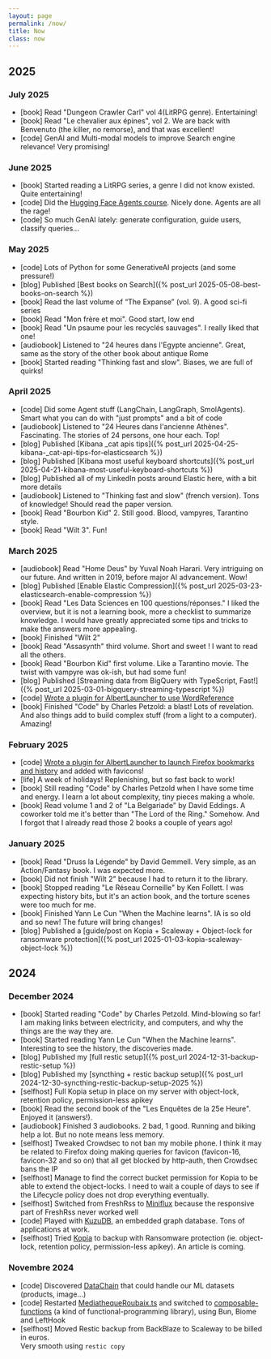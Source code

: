 ```yaml
---
layout: page
permalink: /now/
title: Now
class: now
---
```


## 2025

### July 2025

- <span class="tag">[book]</span> Read "Dungeon Crawler Carl" vol 4(LitRPG genre). Entertaining!
- <span class="tag">[book]</span> Read "Le chevalier aux épines", vol 2. We are back with Benvenuto (the killer, no remorse), and that was excellent!
- <span class="tag">[code]</span> GenAI and Multi-modal models to improve Search engine relevance! Very promising!

### June 2025

- <span class="tag">[book]</span> Started reading a LitRPG series, a genre I did not know existed. Quite entertaining!
- <span class="tag">[code]</span> Did the [Hugging Face Agents course](https://huggingface.co/agents-course). Nicely done. Agents are all the rage!
- <span class="tag">[code]</span> So much GenAI lately: generate configuration, guide users, classify queries...

### May 2025

- <span class="tag">[code]</span> Lots of Python for some GenerativeAI projects (and some pressure!)
- <span class="tag">[blog]</span> Published [Best books on Search]({% post_url 2025-05-08-best-books-on-search %})
- <span class="tag">[book]</span> Read the last volume of “The Expanse” (vol. 9). A good sci-fi series
- <span class="tag">[book]</span> Read "Mon frère et moi". Good start, low end
- <span class="tag">[book]</span> Read "Un psaume pour les recyclés sauvages". I really liked that one! 
- <span class="tag">[audiobook]</span> Listened to "24 heures dans l'Egypte ancienne". Great, same as the story of the other book about antique Rome
- <span class="tag">[book]</span> Started reading "Thinking fast and slow". Biases, we are full of quirks!

### April 2025

- <span class="tag">[code]</span> Did some Agent stuff (LangChain, LangGraph, SmolAgents). Smart what you can do with "just prompts" and a bit of code
- <span class="tag">[audiobook]</span> Listened to "24 Heures dans l'ancienne Athènes". Fascinating. The stories of 24 persons, one hour each. Top!
- <span class="tag">[blog]</span> Published [Kibana _cat apis tips]({% post_url 2025-04-25-kibana-_cat-api-tips-for-elasticsearch %})
- <span class="tag">[blog]</span> Published [Kibana most useful keyboard shortcuts]({% post_url 2025-04-21-kibana-most-useful-keyboard-shortcuts %})
- <span class="tag">[blog]</span> Published all of my LinkedIn posts around Elastic here, with a bit more details
- <span class="tag">[audiobook]</span> Listened to "Thinking fast and slow" (french version). Tons of knowledge! Should read the paper version.
- <span class="tag">[book]</span> Read "Bourbon Kid" 2. Still good. Blood, vampyres, Tarantino style.
- <span class="tag">[book]</span> Read "Wilt 3". Fun!

### March 2025

- <span class="tag">[audiobook]</span> Read "Home Deus" by Yuval Noah Harari. Very intriguing on our future. And written in 2019, before major AI advancement. Wow!
- <span class="tag">[blog]</span> Published [Enable Elastic Compression]({% post_url 2025-03-23-elasticsearch-enable-compression %})
- <span class="tag">[book]</span> Read "Les Data Sciences en 100 questions/réponses." I liked the overview, but it is not a learning book, more a checklist to summarize knowledge. I would have greatly appreciated some tips and tricks to make the answers more appealing.
- <span class="tag">[book]</span> Finished "Wilt 2"
- <span class="tag">[book]</span> Read "Assasynth" third volume. Short and sweet ! I want to read all the others.
- <span class="tag">[book]</span> Read "Bourbon Kid" first volume. Like a Tarantino movie. The twist with vampyre was ok-ish, but had some fun!
- <span class="tag">[blog]</span> Published [Streaming data from BigQuery with TypeScript, Fast!]({% post_url 2025-03-01-bigquery-streaming-typescript %})
- <span class="tag">[code]</span> [Wrote a plugin for AlbertLauncher to use WordReference](https://github.com/tomsquest/albert_plugin_wordreference)
- <span class="tag">[book]</span> Finished "Code" by Charles Petzold: a blast! Lots of revelation. And also things add to build complex stuff (from a light to a computer). Amazing!

### February 2025

- <span class="tag">[code]</span> [Wrote a plugin for AlbertLauncher to launch Firefox bookmarks and history](https://github.com/tomsquest/albert_plugin_firefox_bookmarks) and added with favicons!
- <span class="tag">[life]</span> A week of holidays! Replenishing, but so fast back to work!
- <span class="tag">[book]</span> Still reading "Code" by Charles Petzold when I have some time and energy. I learn a lot about complexity, tiny pieces making a whole.
- <span class="tag">[book]</span> Read volume 1 and 2 of "La Belgariade" by David Eddings. A coworker told me it's better than "The Lord of the Ring." Somehow. And I forgot that I already read those 2 books a couple of years ago!

### January 2025

- <span class="tag">[book]</span> Read "Druss la Légende" by David Gemmell. Very simple, as an Action/Fantasy book. I was expected more.
- <span class="tag">[book]</span> Did not finish "Wilt 2" because I had to return it to the library.
- <span class="tag">[book]</span> Stopped reading "Le Réseau Corneille" by Ken Follett. I was expecting history bits, but it's an action book, and the torture scenes were too much for me.
- <span class="tag">[book]</span> Finished Yann Le Cun "When the Machine learns". IA is so old and so new! The future will bring changes!
- <span class="tag">[blog]</span> Published a [guide/post on Kopia + Scaleway + Object-lock for ransomware protection]({% post_url 2025-01-03-kopia-scaleway-object-lock %})

## 2024

### December 2024

- <span class="tag">[book]</span> Started reading "Code" by Charles Petzold. Mind-blowing so far! I am making links between electricity, and computers, and why the things are the way they are.
- <span class="tag">[book]</span> Started reading Yann Le Cun "When the Machine learns". Interesting to see the history, the discoveries made.
- <span class="tag">[blog]</span> Published my [full restic setup]({% post_url 2024-12-31-backup-restic-setup %})
- <span class="tag">[blog]</span> Published my [syncthing + restic backup setup]({% post_url 2024-12-30-syncthing-restic-backup-setup-2025 %})
- <span class="tag">[selfhost]</span> Full Kopia setup in place on my server with object-lock, retention policy, permission-less apikey
- <span class="tag">[book]</span> Read the second book of the "Les Enquêtes de la 25e Heure". Enjoyed it (answers!).
- <span class="tag">[audiobook]</span> Finished 3 audiobooks. 2 bad, 1 good. Running and biking help a lot. But no note means less memory.
- <span class="tag">[selfhost]</span> Tweaked Crowdsec to not ban my mobile phone. I think it may be related to Firefox doing making queries for favicon (favicon-16, favicon-32 and so on) that all get blocked by http-auth, then Crowdsec bans the IP
- <span class="tag">[selfhost]</span> Manage to find the correct bucket permission for Kopia to be able to extend the object-locks. I need to wait a couple of days to see if the Lifecycle policy does not drop everything eventually.
- <span class="tag">[selfhost]</span> Switched from FreshRss to [Miniflux](https://miniflux.net/) because the responsive part of FreshRss never worked well
- <span class="tag">[code]</span> Played with [KuzuDB](https://kuzudb.com/), an embedded graph database. Tons of applications at work.
- <span class="tag">[selfhost]</span> Tried [Kopia](https://github.com/kopia/kopia/) to backup with Ransomware protection (ie. object-lock, retention policy, permission-less apikey). An article is coming.

### Novembre 2024

- <span class="tag">[code]</span> Discovered [DataChain](https://datachain.ai/) that could handle our ML datasets (products, image...)
- <span class="tag">[code]</span> Restarted [MediathequeRoubaix.ts](https://github.com/tomsquest/mediathequeroubaix.ts) and switched to [composable-functions](https://github.com/seasonedcc/composable-functions) (a kind of functional-programming library), using Bun, Biome and LeftHook
- <span class="tag">[selfhost]</span> Moved Restic backup from BackBlaze to Scaleway to be billed in euros.<br>Very smooth using `restic copy`
